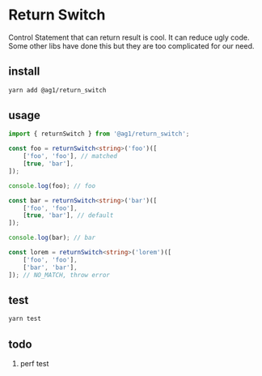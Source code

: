 # Return Switch

Control Statement that can return result is cool. It can reduce ugly code. Some other libs have done this but they are too complicated for our need.


## install

```bash
yarn add @ag1/return_switch
```

## usage

```ts
import { returnSwitch } from '@ag1/return_switch';
```

```ts
const foo = returnSwitch<string>('foo')([
    ['foo', 'foo'], // matched
    [true, 'bar'],
]);

console.log(foo); // foo
```

```ts
const bar = returnSwitch<string>('bar')([
    ['foo', 'foo'],
    [true, 'bar'], // default
]);

console.log(bar); // bar
```

```ts
const lorem = returnSwitch<string>('lorem')([
    ['foo', 'foo'],
    ['bar', 'bar'],
]); // NO_MATCH, throw error
```

## test

```bash
yarn test
```

## todo
1. perf test
